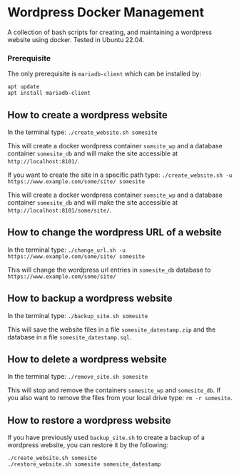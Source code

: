 # Wordpress Docker Management
A collection of bash scripts for creating, and maintaining a wordpress website using docker.
Tested in Ubuntu 22.04.

### Prerequisite

The only prerequisite is `mariadb-client` which can be installed by:
```
apt update
apt install mariadb-client
```

## How to create a wordpress website

In the terminal type: `./create_website.sh somesite`

This will create a docker wordpress container `somsite_wp` and a database container `somesite_db` and will make the site accessible at `http://localhost:8101/`.

If you want to create the site in a specific path type: `./create_website.sh -u https://www.example.com/some/site/ somesite`

This will create a docker wordpress container `somsite_wp` and a database container `somesite_db` and will make the site accessible at `http://localhost:8101/some/site/`.

## How to change the wordpress URL of a website

In the terminal type: `./change_url.sh -u https://www.example.com/some/site/ somesite`

This will change the wordpress url entries in `somesite_db` database to `https://www.example.com/some/site/`

## How to backup a wordpress website

In the terminal type: `./backup_site.sh somesite`

This will save the website files in a file `somesite_datestamp.zip` and the database in a file `somesite_datestamp.sql`. 

## How to delete a wordpress website

In the terminal type: `./remove_site.sh somesite`

This will stop and remove the containers `somesite_wp` and `somesite_db`. If you also want to remove the files from your local drive type: `rm -r somesite`.

## How to restore a wordpress website

If you have previously used `backup_site.sh` to create a backup of a wordpress website, you can restore it by the following:

```
./create_website.sh somesite
./restore_website.sh somesite somesite_datestamp
```
